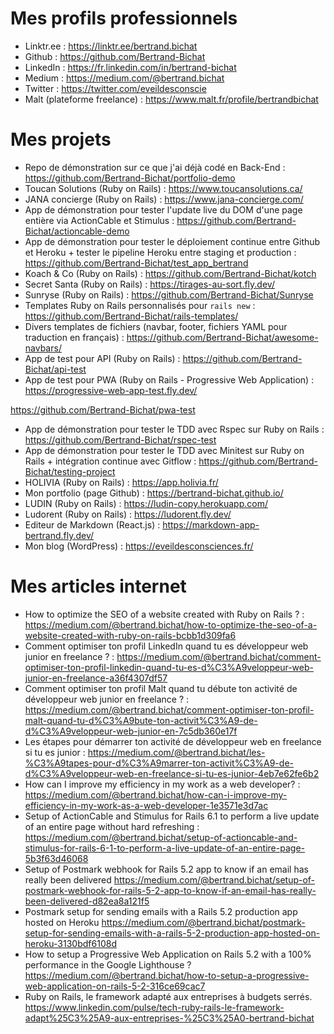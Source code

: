 # Mes profils professionnels

* Linktr.ee : https://linktr.ee/bertrand.bichat
* Github : https://github.com/Bertrand-Bichat
* LinkedIn : https://fr.linkedin.com/in/bertrand-bichat
* Medium : https://medium.com/@bertrand.bichat
* Twitter : https://twitter.com/eveildesconscie
* Malt (plateforme freelance) : https://www.malt.fr/profile/bertrandbichat

# Mes projets

* Repo de démonstration sur ce que j'ai déjà codé en Back-End : https://github.com/Bertrand-Bichat/portfolio-demo
* Toucan Solutions (Ruby on Rails) : https://www.toucansolutions.ca/
* JANA concierge (Ruby on Rails) : https://www.jana-concierge.com/
* App de démonstration pour tester l'update live du DOM d'une page entière via ActionCable et Stimulus : https://github.com/Bertrand-Bichat/actioncable-demo
* App de démonstration pour tester le déploiement continue entre Github et Heroku + tester le pipeline Heroku entre staging et production : https://github.com/Bertrand-Bichat/test_app_bertrand
* Koach & Co (Ruby on Rails) : https://github.com/Bertrand-Bichat/kotch
* Secret Santa (Ruby on Rails) : https://tirages-au-sort.fly.dev/
* Sunryse (Ruby on Rails) : https://github.com/Bertrand-Bichat/Sunryse
* Templates Ruby on Rails personnalisés pour `rails new` : https://github.com/Bertrand-Bichat/rails-templates/
* Divers templates de fichiers (navbar, footer, fichiers YAML pour traduction en français) : https://github.com/Bertrand-Bichat/awesome-navbars/
* App de test pour API (Ruby on Rails) : https://github.com/Bertrand-Bichat/api-test
* App de test pour PWA (Ruby on Rails - Progressive Web Application) : https://progressive-web-app-test.fly.dev/

https://github.com/Bertrand-Bichat/pwa-test

* App de démonstration pour tester le TDD avec Rspec sur Ruby on Rails : https://github.com/Bertrand-Bichat/rspec-test
* App de démonstration pour tester le TDD avec Minitest sur Ruby on Rails + intégration continue avec Gitflow : https://github.com/Bertrand-Bichat/testing-project
* HOLIVIA (Ruby on Rails) : https://app.holivia.fr/
* Mon portfolio (page Github) : https://bertrand-bichat.github.io/
* LUDIN (Ruby on Rails) : https://ludin-copy.herokuapp.com/
* Ludorent (Ruby on Rails) : https://ludorent.fly.dev/
* Editeur de Markdown (React.js) : https://markdown-app-bertrand.fly.dev/
* Mon blog (WordPress) : https://eveildesconsciences.fr/

# Mes articles internet

* How to optimize the SEO of a website created with Ruby on Rails ? : https://medium.com/@bertrand.bichat/how-to-optimize-the-seo-of-a-website-created-with-ruby-on-rails-bcbb1d309fa6
* Comment optimiser ton profil LinkedIn quand tu es développeur web junior en freelance ? : https://medium.com/@bertrand.bichat/comment-optimiser-ton-profil-linkedin-quand-tu-es-d%C3%A9veloppeur-web-junior-en-freelance-a36f4307df57
* Comment optimiser ton profil Malt quand tu débute ton activité de développeur web junior en freelance ? : https://medium.com/@bertrand.bichat/comment-optimiser-ton-profil-malt-quand-tu-d%C3%A9bute-ton-activit%C3%A9-de-d%C3%A9veloppeur-web-junior-en-7c5db360e17f
* Les étapes pour démarrer ton activité de développeur web en freelance si tu es junior : https://medium.com/@bertrand.bichat/les-%C3%A9tapes-pour-d%C3%A9marrer-ton-activit%C3%A9-de-d%C3%A9veloppeur-web-en-freelance-si-tu-es-junior-4eb7e62fe6b2
* How can I improve my efficiency in my work as a web developer? : https://medium.com/@bertrand.bichat/how-can-i-improve-my-efficiency-in-my-work-as-a-web-developer-1e3571e3d7ac
* Setup of ActionCable and Stimulus for Rails 6.1 to perform a live update of an entire page without hard refreshing : https://medium.com/@bertrand.bichat/setup-of-actioncable-and-stimulus-for-rails-6-1-to-perform-a-live-update-of-an-entire-page-5b3f63d46068
* Setup of Postmark webhook for Rails 5.2 app to know if an email has really been delivered https://medium.com/@bertrand.bichat/setup-of-postmark-webhook-for-rails-5-2-app-to-know-if-an-email-has-really-been-delivered-d82ea8a121f5
* Postmark setup for sending emails with a Rails 5.2 production app hosted on Heroku https://medium.com/@bertrand.bichat/postmark-setup-for-sending-emails-with-a-rails-5-2-production-app-hosted-on-heroku-3130bdf6108d
* How to setup a Progressive Web Application on Rails 5.2 with a 100% performance in the Google Lighthouse ? https://medium.com/@bertrand.bichat/how-to-setup-a-progressive-web-application-on-rails-5-2-316ce69cac7
* Ruby on Rails, le framework adapté aux entreprises à budgets serrés. https://www.linkedin.com/pulse/tech-ruby-rails-le-framework-adapt%25C3%25A9-aux-entreprises-%25C3%25A0-bertrand-bichat
